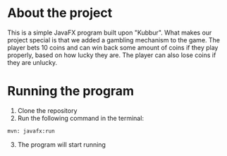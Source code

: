 # About the project

This is a simple JavaFX program built upon "Kubbur". What makes our project special is that we added a gambling mechanism to the game. The player bets 10 coins and can win back some amount of coins if they play properly, based on how lucky they are. The player can also lose coins if they are unlucky.

# Running the program

1. Clone the repository
2. Run the following command in the terminal:

```bash
mvn: javafx:run
```

3. The program will start running
